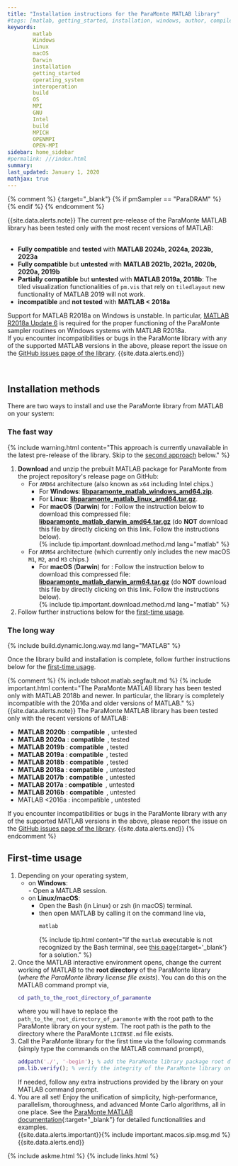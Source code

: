```yaml
---
title: "Installation instructions for the ParaMonte MATLAB library"
#tags: [matlab, getting_started, installation, windows, author, compiler, operating_system, OS, Fortran, C, C++, interoperation, build]
keywords: 
        matlab
        Windows
        Linux
        macOS
        Darwin
        installation
        getting_started
        operating_system
        interoperation
        build
        OS
        MPI
        GNU
        Intel
        build
        MPICH
        OPENMPI
        OPEN-MPI
sidebar: home_sidebar
#permalink: ///index.html
summary:
last_updated: January 1, 2020
mathjax: true
---
```

{% comment %}
[](){:target="_blank"}
{% if pmSampler == "ParaDRAM" %}
{% endif %}
{% endcomment %}
<br>

{{site.data.alerts.note}}
The current pre-release of the ParaMonte MATLAB library has been tested only with the most recent versions of MATLAB:  
<br>
<ul>
    <li>
        <b>Fully compatible</b> and <b>tested</b> with <b>MATLAB 2024b, 2024a, 2023b, 2023a</b>
    </li>
    <li>
        <b>Fully compatible</b> but <b>untested</b> with <b>MATLAB 2021b, 2021a, 2020b, 2020a, 2019b</b>
    </li>
    <li>
        <b>Partially compatible</b> but <b>untested</b> with <b>MATLAB 2019a, 2018b</b>:  
        The tiled visualization functionalities of <code>pm.vis</code> that rely on <code>tiledlayout</code> new functionality of MATLAB 2019 will not work.  
    </li>
    <li>
        <b>incompatible</b> and <b>not tested</b> with <b>MATLAB < 2018a</b>
    </li>
</ul>

Support for MATLAB R2018a on Windows is unstable. 
In particular, <a href="https://www.mathworks.com/downloads/" target="_blank">MATLAB R2018a Update 6</a> 
is required for the proper functioning of the ParaMonte sampler routines on Windows systems with MATLAB R2018a.<br>
If you encounter incompatibilities or bugs in the ParaMonte library with any of the supported MATLAB versions in the above, 
please report the issue on the <a href="{{site.issues}}" target="_blank">GitHub issues page of the library</a>.
{{site.data.alerts.end}}

<br>  

## Installation methods  

There are two ways to install and use the ParaMonte library from MATLAB on your system:  

### The fast way  

{% include warning.html content="This approach is currently unavailable in the latest pre-release of the library. Skip to the [second approach](#the-long-way) below." %}  

1.  **Download** and unzip the prebuilt MATLAB package for ParaMonte from the project repository's release page on GitHub:
    +   For `AMD64` architecture (also known as `x64` including Intel chips.)
        +   For **Windows**: [**libparamonte_matlab_windows_amd64.zip**]({{site.currentReleaseDownload}}/libparamonte_matlab_windows_amd64.zip).  
        +   For **Linux**: [**libparamonte_matlab_linux_amd64.tar.gz**]({{site.currentReleaseDownload}}/libparamonte_matlab_linux_amd64.tar.gz).  
        +   For **macOS** (**Darwin**) for : Follow the instruction below to download this compressed file: 
            [**libparamonte_matlab_darwin_amd64.tar.gz**]({{site.currentReleaseDownload}}/libparamonte_matlab_darwin_amd64.tar.gz) 
            (do **NOT** download this file by directly clicking on this link. Follow the instructions below).  
            {% include tip.important.download.method.md lang="matlab" %}
    +   For `ARM64` architecture (which currently only includes the new macOS `M1`, `M2`, and `M3` chips.)
        +   For **macOS** (**Darwin**) for : Follow the instruction below to download this compressed file: 
            [**libparamonte_matlab_darwin_arm64.tar.gz**]({{site.currentReleaseDownload}}/libparamonte_matlab_darwin_arm64.tar.gz) 
            (do **NOT** download this file by directly clicking on this link. Follow the instructions below).  
            {% include tip.important.download.method.md lang="matlab" %}
1.  Follow further instructions below for the [first-time usage](#first-time-usage).

### The long way  

{% include build.dynamic.long.way.md lang="MATLAB" %}

Once the library build and installation is complete, follow further instructions below for the [first-time usage](#first-time-usage).

{% comment %}
{% include tshoot.matlab.segfault.md %}
{% include important.html content="The ParaMonte MATLAB library has been tested only with MATLAB 2018b and newer. In particular, the library is completely incompatible with the 2016a and older versions of MATLAB." %}
{{site.data.alerts.note}}
The ParaMonte MATLAB library has been tested only with the recent versions of MATLAB:
<br>
<ul>
    <li><b>MATLAB 2020b</b>&nbsp;: <b>compatible&nbsp;&nbsp;</b>, untested</li>
    <li><b>MATLAB 2020a</b>&nbsp;: <b>compatible&nbsp;&nbsp;</b>, tested  </li>
    <li><b>MATLAB 2019b</b>&nbsp;: <b>compatible&nbsp;&nbsp;</b>, tested  </li>
    <li><b>MATLAB 2019a</b>&nbsp;: <b>compatible&nbsp;&nbsp;</b>, tested  </li>
    <li><b>MATLAB 2018b</b>&nbsp;: <b>compatible&nbsp;&nbsp;</b>, tested  </li>
    <li><b>MATLAB 2018a</b>&nbsp;: <b>compatible&nbsp;&nbsp;</b>, untested</li>
    <li><b>MATLAB 2017b</b>&nbsp;: <b>compatible&nbsp;&nbsp;</b>, untested</li>
    <li><b>MATLAB 2017a</b>&nbsp;: <b>compatible&nbsp;&nbsp;</b>, untested</li>
    <li><b>MATLAB 2016b</b>&nbsp;: <b>compatible&nbsp;&nbsp;</b>, untested</li>
    <li>MATLAB <2016a            :    incompatible              , untested</li>
</ul>
If you encounter incompatibilities or bugs in the ParaMonte library with any of the supported MATLAB versions in the above, please report the issue on the <a href="{{site.issues}}" target="_blank">GitHub issues page of the library</a>.
{{site.data.alerts.end}}
{% endcomment %}

## First-time usage  

1.  Depending on your operating system,  
    -   on **Windows**:  
            -   Open a MATLAB session.  
    -   on **Linux/macOS**:  
        -   Open the Bash (in Linux) or zsh (in macOS) terminal.  
        -   then open MATLAB by calling it on the command line via, 
            ```bash  
            matlab
            ```  
            {% include tip.html content="If the `matlab` executable is not recognized by the Bash terminal, see [this page](../../troubleshooting/bash-matlab-command-not-found){:target='_blank'} for a solution." %}  
1.  Once the MATLAB interactive environment opens, change the current working of MATLAB to the **root directory** of the ParaMonte library 
    (*where the ParaMonte library license file exists*). You can do this on the MATLAB command prompt via,  
    ```matlab  
    cd path_to_the_root_directory_of_paramonte
    ```  
    where you will have to replace the `path_to_the_root_directory_of_paramonte` with the root path to the ParaMonte library on your system. 
    The root path is the path to the directory where the ParaMonte `LICENSE.md` file exists.  
1.  Call the ParaMonte library for the first time via the following commands (simply type the commands on the MATLAB command prompt),  
    ```matlab  
    addpath('./', '-begin'); % add the ParaMonte library package root directory to MATLAB's list of search paths.
    pm.lib.verify(); % verify the integrity of the ParaMonte library on your system (searches for the relevant MPI library on your system).
    ```  
    If needed, follow any extra instructions provided by the library on your MATLAB command prompt.  
1.  You are all set! Enjoy the unification of simplicity, high-performance, parallelism, thoroughness, and advanced Monte Carlo algorithms, all in one place. 
    See the [ParaMonte MATLAB documentation](site.baseurl/../../matlab/site.pmvmmatlab){:target="_blank"} for detailed functionalities and examples.  
    {{site.data.alerts.important}}{% include important.macos.sip.msg.md %}{{site.data.alerts.end}}

{% include askme.html %}
{% include links.html %}


